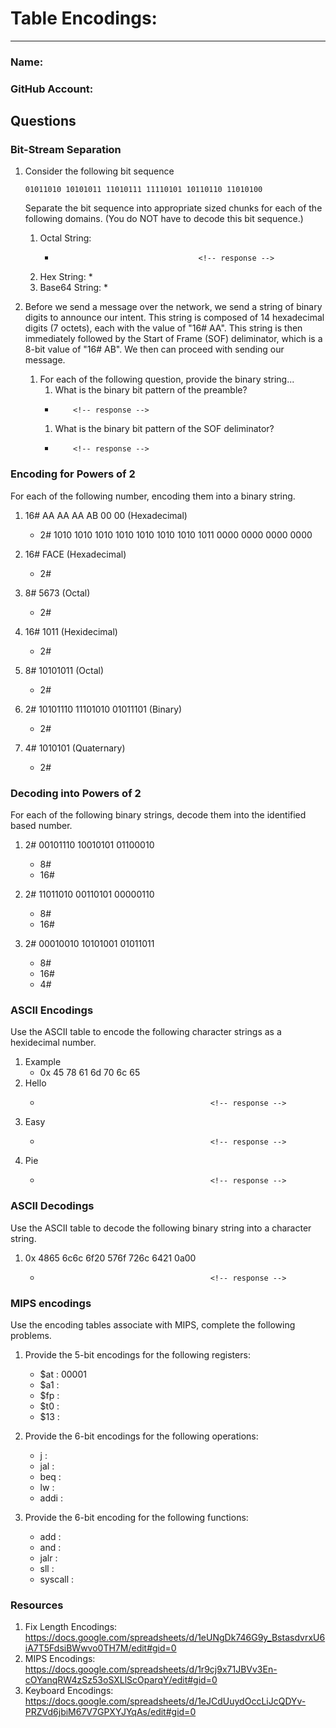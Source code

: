 # Table Encodings:
---
### Name:                                <!-- response -->
### GitHub Account:                      <!-- response -->

## Questions

### Bit-Stream Separation

1. Consider the following bit sequence
 
   ```
   01011010 10101011 11010111 11110101 10110110 11010100
   ```

   Separate the bit sequence into appropriate sized chunks for each of the following domains. (You do NOT have to decode this bit sequence.)

   1. Octal String:
      *                                     <!-- response -->
   1. Hex String:                                      <!-- response -->
      *
   1. Base64 String:                                   <!-- response -->
      *


1. Before we send a message over the network, we send a string of binary digits to announce our intent.  This string is composed of 14 hexadecimal digits (7 octets), each with the value of "16# AA".  This string is then immediately followed by the Start of Frame (SOF) deliminator, which is a 8-bit value of "16# AB".  We then can proceed with sending our message.

   1. For each of the following question, provide the binary string...
      1. What is the binary bit pattern of the preamble?
        -         <!-- response -->
      1. What is the binary bit pattern of the SOF deliminator?
        -         <!-- response -->

### Encoding for Powers of 2
For each of the following number, encoding them into a binary string. 

  1. 16# AA AA AA AB 00 00  (Hexadecimal)
     - 2#  1010 1010 1010 1010 1010 1010 1010 1011 0000 0000 0000 0000

  1. 16# FACE (Hexadecimal)
     - 2#                                         <!-- response -->

  1. 8# 5673 (Octal)
     - 2#                                         <!-- response -->

  1. 16# 1011 (Hexidecimal)
     - 2#                                         <!-- response -->

  1. 8# 10101011 (Octal)
     - 2#                                         <!-- response -->
 
  1. 2# 10101110 11101010 01011101  (Binary)
     - 2#                                         <!-- response -->

  1. 4# 1010101 (Quaternary)
     - 2#                                         <!-- response -->

  <!-- Did the Professor talk about base 4?  No, but you should be able to solve it anyways! -->

### Decoding into Powers of 2
For each of the following binary strings, decode them into the identified based number.

  1. 2#  00101110 10010101 01100010
     - 8#                                        <!-- response -->
     - 16#                                       <!-- response -->

  1. 2#  11011010 00110101 00000110
     - 8#                                        <!-- response -->
     - 16#                                       <!-- response -->

  1. 2#  00010010 10101001 01011011
     - 8#                                        <!-- response -->
     - 16#                                       <!-- response -->
     - 4#                                        <!-- response -->

### ASCII Encodings
Use the ASCII table to encode the following character strings as a hexidecimal number.

  1. Example
     - 0x 45 78 61 6d 70 6c 65
  1. Hello
     -                                           <!-- response -->
  1. Easy
     -                                           <!-- response -->
  1. Pie
     -                                           <!-- response -->

### ASCII Decodings
Use the ASCII table to decode the following binary string into a character string.

  1. 0x 4865 6c6c 6f20 576f 726c 6421 0a00
     -                                           <!-- response -->

###  MIPS encodings
Use the encoding tables associate with MIPS, complete the following problems.

  1. Provide the 5-bit encodings for the following registers:
     - $at : 00001    <!-- response -->
     - $a1 :          <!-- response -->
     - $fp :          <!-- response -->
     - $t0 :          <!-- response -->
     - $13 :          <!-- response -->

  1. Provide the 6-bit encodings for the following operations:
     - j :            <!-- response -->
     - jal :          <!-- response -->
     - beq :          <!-- response -->
     - lw :           <!-- response -->
     - addi :         <!-- response -->
 
  1. Provide the 6-bit encoding for the following functions:
     - add :          <!-- response -->
     - and :          <!-- response -->
     - jalr :         <!-- response -->
     - sll :          <!-- response -->
     - syscall :      <!-- response -->
   

### Resources
  1. Fix Length Encodings: https://docs.google.com/spreadsheets/d/1eUNgDk746G9y_BstasdvrxU6iA7T5FdsiBWwvo0TH7M/edit#gid=0
  1. MIPS Encodings: https://docs.google.com/spreadsheets/d/1r9cj9x71JBVv3En-cOYanqRW4zSz53oSXLlScOparqY/edit#gid=0
  1. Keyboard Encodings: https://docs.google.com/spreadsheets/d/1eJCdUuydOccLiJcQDYv-PRZVd6jbiM67V7GPXYJYqAs/edit#gid=0

